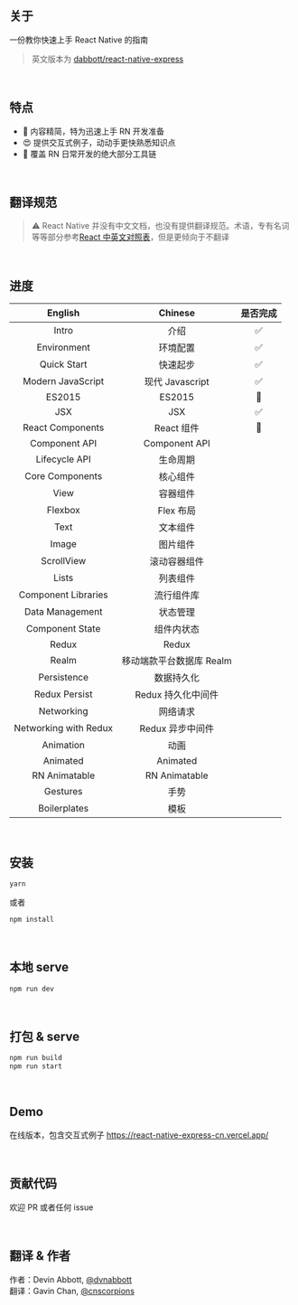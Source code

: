 ## 关于

一份教你快速上手 React Native 的指南

> 英文版本为 [dabbott/react-native-express](https://github.com/dabbott/react-native-express)

<br/>

## 特点

- 🚀 内容精简，特为迅速上手 RN 开发准备
- 😍 提供交互式例子，动动手更快熟悉知识点
- 💪 覆盖 RN 日常开发的绝大部分工具链

<br/>

## 翻译规范

> ⚠️ React Native 并没有中文文档，也没有提供翻译规范。术语，专有名词等等部分参考[React 中英文对照表](https://github.com/reactjs/zh-hans.reactjs.org/issues/2)，但是更倾向于不翻译

<br/>

## 进度

|        English        |         Chinese          |      是否完成      |
| :-------------------: | :----------------------: | :----------------: |
|         Intro         |           介绍           | :white_check_mark: |
|      Environment      |         环境配置         | :white_check_mark: |
|      Quick Start      |         快速起步         | :white_check_mark: |
|   Modern JavaScript   |     现代 Javascript      | :white_check_mark: |
|        ES2015         |          ES2015          |   :construction:   |
|          JSX          |           JSX            | :white_check_mark: |
|   React Components    |        React 组件        |   :construction:   |
|     Component API     |      Component API       |
|     Lifecycle API     |         生命周期         |
|    Core Components    |         核心组件         |
|         View          |         容器组件         |
|        Flexbox        |        Flex 布局         |
|         Text          |         文本组件         |
|         Image         |         图片组件         |
|      ScrollView       |       滚动容器组件       |
|         Lists         |         列表组件         |
|  Component Libraries  |        流行组件库        |
|    Data Management    |         状态管理         |
|    Component State    |        组件内状态        |
|         Redux         |          Redux           |
|         Realm         | 移动端款平台数据库 Realm |
|      Persistence      |        数据持久化        |
|     Redux Persist     |    Redux 持久化中间件    |
|      Networking       |         网络请求         |
| Networking with Redux |     Redux 异步中间件     |
|       Animation       |           动画           |
|       Animated        |         Animated         |
|     RN Animatable     |      RN Animatable       |
|       Gestures        |           手势           |
|     Boilerplates      |           模板           |

<br/>

## 安装

```bash
yarn
```

或者

```bash
npm install
```

<br/>

## 本地 serve

```bash
npm run dev
```

<br/>

## 打包 & serve

```bash
npm run build
npm run start
```

<br/>

## Demo

在线版本，包含交互式例子 https://react-native-express-cn.vercel.app/

<br/>

## 贡献代码

欢迎 PR 或者任何 issue

<br/>

## 翻译 & 作者

作者：Devin Abbott, [@dvnabbott](https://github.com/dabbott) <br/>
翻译：Gavin Chan, [@cnscorpions](https://github.com/cnscorpions)
